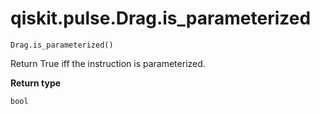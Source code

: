 # qiskit.pulse.Drag.is\_parameterized

`Drag.is_parameterized()`

Return True iff the instruction is parameterized.

**Return type**

`bool`
